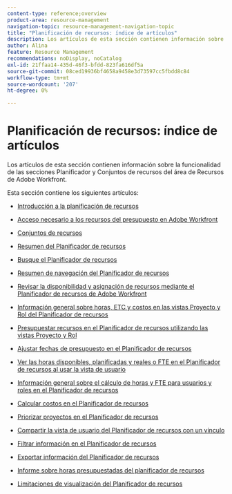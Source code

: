 ```yaml
---
content-type: reference;overview
product-area: resource-management
navigation-topic: resource-management-navigation-topic
title: "Planificación de recursos: índice de artículos"
description: Los artículos de esta sección contienen información sobre la funcionalidad de las secciones Planificador y Conjuntos de recursos del área de Recursos de Adobe Workfront.
author: Alina
feature: Resource Management
recommendations: noDisplay, noCatalog
exl-id: 21ffaa14-435d-46f3-bfdd-823fa616df5a
source-git-commit: 08ced19936bf4658a9458e3d73597cc5fbdd8c84
workflow-type: tm+mt
source-wordcount: '207'
ht-degree: 0%

---
```


# Planificación de recursos: índice de artículos

<!-- Audited: 2/2024 -->

Los artículos de esta sección contienen información sobre la funcionalidad de las secciones Planificador y Conjuntos de recursos del área de Recursos de Adobe Workfront.

Esta sección contiene los siguientes artículos:

* [Introducción a la planificación de recursos](../../resource-mgmt/resource-planning/get-started-resource-planning.md)
* [Acceso necesario a los recursos del presupuesto en Adobe Workfront](../../resource-mgmt/resource-planning/access-needed-to-budget-resources.md)
* [Conjuntos de recursos](../../resource-mgmt/resource-planning/resource-pools/resource-pools.md)
* [Resumen del Planificador de recursos](../../resource-mgmt/resource-planning/get-started-resource-planner.md)
* [Busque el Planificador de recursos](../../resource-mgmt/resource-planning/locate-resource-planner.md)
* [Resumen de navegación del Planificador de recursos](../../resource-mgmt/resource-planning/resource-planner-navigation.md)
* [Revisar la disponibilidad y asignación de recursos mediante el Planificador de recursos de Adobe Workfront](../../resource-mgmt/resource-planning/resource-availability-allocation-resource-planner.md)
* [Información general sobre horas, ETC y costos en las vistas Proyecto y Rol del Planificador de recursos](../../resource-mgmt/resource-planning/overview-of-planner-hour-fte-cost-information-in-role-project-views.md)
* [Presupuestar recursos en el Planificador de recursos utilizando las vistas Proyecto y Rol](../../resource-mgmt/resource-planning/budget-resources-project-role-views-resource-planner.md)
* [Ajustar fechas de presupuesto en el Planificador de recursos](../../resource-mgmt/resource-planning/adjust-budgeting-dates.md)
* [Ver las horas disponibles, planificadas y reales o FTE en el Planificador de recursos al usar la vista de usuario](../../resource-mgmt/resource-planning/view-hours-fte-user-view-resource-planner.md)
* [Información general sobre el cálculo de horas y FTE para usuarios y roles en el Planificador de recursos](../../resource-mgmt/resource-planning/calculate-hours-fte-for-users-roles-resource-planner.md)
* [Calcular costos en el Planificador de recursos](../../resource-mgmt/resource-planning/calculate-costs-resource-planner.md)
* [Priorizar proyectos en el Planificador de recursos](../../resource-mgmt/resource-planning/prioritize-projects-resource-planner.md)
* [Compartir la vista de usuario del Planificador de recursos con un vínculo](../../resource-mgmt/resource-planning/share-resource-planner-with-link.md)
* [Filtrar información en el Planificador de recursos](../../resource-mgmt/resource-planning/filter-resource-planner.md)
* [Exportar información del Planificador de recursos](../../resource-mgmt/resource-planning/export-resource-planner.md)
* [Informe sobre horas presupuestadas del planificador de recursos](../../resource-mgmt/resource-planning/report-on-budgeted-hours.md)
* [Limitaciones de visualización del Planificador de recursos](../../resource-mgmt/resource-planning/resource-planner-display-limitations.md)

  <!--
  <li data-mc-conditions="QuicksilverOrClassic.Draft mode"><a href="../../resource-mgmt/resource-planning/track-user-utilization.md" class="MCXref xref" xrefformat="{para}">Track User Utilization information</a> </li>
  -->

  <!--
  <li data-mc-conditions="QuicksilverOrClassic.Draft mode"><a href="../../resource-mgmt/resource-planning/budget-by-project-resource-planner-d.md" class="MCXref xref" xrefformat="{para}">Budget resources by project in the Resource Planner</a> </li>
  -->

  <!--
  <li data-mc-conditions="QuicksilverOrClassic.Draft mode"><a href="../../resource-mgmt/resource-planning/budget-by-role-resource-planner-d.md" class="MCXref xref" xrefformat="{para}">Budget resources by role in the Resource Planner </a> </li>
  -->

  <!--
  <li data-mc-conditions="QuicksilverOrClassic.Draft mode"><a href="../../resource-mgmt/resource-planning/view-projects-roles-users-resource-planner.md" class="MCXref xref" xrefformat="{para}">View projects, roles, and users using the Resource Planner</a> </li>
  -->

  <!--
  <li data-mc-conditions="QuicksilverOrClassic.Draft mode"><a href="../../resource-mgmt/resource-planning/manage-resource-planner-d.md" class="MCXref xref" xrefformat="{para}">Manage resources in the Resource Planner</a> </li>
  -->

  <!--
  <li data-mc-conditions="QuicksilverOrClassic.Draft mode"><a href="../../resource-mgmt/resource-planning/resource-planner-overview-d.md" class="MCXref xref" xrefformat="{para}">Overview of the areas of the Resource Planner</a> </li>
  -->
